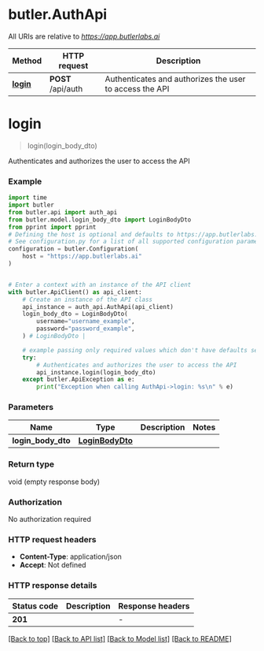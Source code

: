 # butler.AuthApi

All URIs are relative to *https://app.butlerlabs.ai*

Method | HTTP request | Description
------------- | ------------- | -------------
[**login**](AuthApi.md#login) | **POST** /api/auth | Authenticates and authorizes the user to access the API


# **login**
> login(login_body_dto)

Authenticates and authorizes the user to access the API

### Example

```python
import time
import butler
from butler.api import auth_api
from butler.model.login_body_dto import LoginBodyDto
from pprint import pprint
# Defining the host is optional and defaults to https://app.butlerlabs.ai
# See configuration.py for a list of all supported configuration parameters.
configuration = butler.Configuration(
    host = "https://app.butlerlabs.ai"
)


# Enter a context with an instance of the API client
with butler.ApiClient() as api_client:
    # Create an instance of the API class
    api_instance = auth_api.AuthApi(api_client)
    login_body_dto = LoginBodyDto(
        username="username_example",
        password="password_example",
    ) # LoginBodyDto | 

    # example passing only required values which don't have defaults set
    try:
        # Authenticates and authorizes the user to access the API
        api_instance.login(login_body_dto)
    except butler.ApiException as e:
        print("Exception when calling AuthApi->login: %s\n" % e)
```


### Parameters

Name | Type | Description  | Notes
------------- | ------------- | ------------- | -------------
 **login_body_dto** | [**LoginBodyDto**](LoginBodyDto.md)|  |

### Return type

void (empty response body)

### Authorization

No authorization required

### HTTP request headers

 - **Content-Type**: application/json
 - **Accept**: Not defined


### HTTP response details
| Status code | Description | Response headers |
|-------------|-------------|------------------|
**201** |  |  -  |

[[Back to top]](#) [[Back to API list]](../README.md#documentation-for-api-endpoints) [[Back to Model list]](../README.md#documentation-for-models) [[Back to README]](../README.md)

